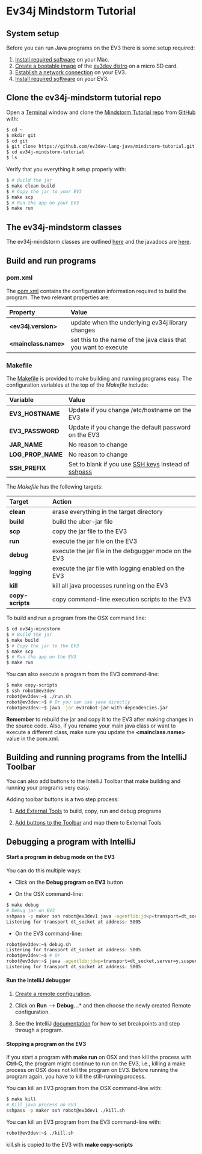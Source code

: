 # Ev34j Mindstorm Tutorial

## System setup

Before you can run Java programs on the EV3 there is some setup required:

1. [Install required software](https://github.com/ev3dev-lang-java/ev34j-mindstorm-tutorial/wiki/Install-required-Mac-software) on your Mac.
2. [Create a bootable image](https://github.com/ev3dev-lang-java/ev34j-mindstorm-tutorial/wiki/Create-a-bootable-image-for-the-EV3) of the [ev3dev distro](http://www.ev3dev.org) on a micro SD card.
3. [Establish a network connection](https://github.com/ev3dev-lang-java/ev34j-mindstorm-tutorial/wiki/Establish-a-network-connection) on your EV3.
4. [Install required software](https://github.com/ev3dev-lang-java/ev34j-mindstorm-tutorial/wiki/Install-required-EV3-software) on your EV3.

## Clone the ev34j-mindstorm tutorial repo

Open a [Terminal](https://en.wikipedia.org/wiki/Terminal_(OS_X)) window and clone the
[Mindstorm Tutorial repo](https://github.com/ev3dev-lang-java/ev34j-mindstorm-tutorial) from [GitHub](https://github.com)
with:

```bash
$ cd ~
$ mkdir git
$ cd git
$ git clone https://github.com/ev3dev-lang-java/mindstorm-tutorial.git
$ cd ev34j-mindstorm-tutorial
$ ls
```

Verify that you everything it setup properly with:

```bash
$ # Build the jar
$ make clean build
$ # Copy the jar to your EV3
$ make scp
$ # Run the app on your EV3
$ make run
```

## The ev34j-mindstorm classes

The ev34j-mindstorm classes are outlined
[here](https://github.com/ev34j/ev34j-mindstorm-tutorial/wiki/Ev34j-Mindstorm-Object-Summary)
and the javadocs are [here](http://docs.ev34j.com).

## Build and run programs

### pom.xml
The [pom.xml](https://github.com/ev34j/ev34j-mindstorm-tutorial/blob/master/pom.xml)
contains the configuration information required to build the program. The two relevant properties are:

| Property                   | Value                                                            |
|:---------------------------|:-----------------------------------------------------------------|
| **&lt;ev34j.version&gt;**  | update when the underlying ev34j library changes                 |
| **&lt;mainclass.name&gt;** | set this to the name of the java class that you want to execute  |

### Makefile
The [Makefile](https://github.com/ev34j/ev34j-mindstorm-tutorial/blob/master/Makefile) is provided to
make building and running programs easy. The configuration variables at the top of the *Makefile* include:

| Variable                | Value                                                       |
|:------------------------|:------------------------------------------------------------|
| **EV3_HOSTNAME**        | Update if you change /etc/hostname on the EV3 |
| **EV3_PASSWORD**        | Update if you change the default password on the EV3        |
| **JAR_NAME**            | No reason to change                                         |
| **LOG_PROP_NAME**       | No reason to change                                         |
| **SSH_PREFIX**          | Set to blank if you use [SSH keys](https://www.digitalocean.com/community/tutorials/how-to-set-up-ssh-keys--2) instead of [sshpass](https://gist.github.com/arunoda/7790979) |

The *Makefile* has the following targets:

| Target              | Action                                                  |
|:--------------------|:--------------------------------------------------------|
| **clean**           | erase everything in the target directory                |
| **build**           | build the uber-jar file                                 |
| **scp**             | copy the jar file to the EV3                            |
| **run**             | execute the jar file on the EV3                         |
| **debug**           | execute the jar file in the debgugger mode on the EV3   |
| **logging**         | execute the jar file with logging enabled on the EV3    |
| **kill**            | kill all java processes running on the EV3              |
| **copy-scripts**    | copy command-line execution scripts to the EV3          |

To build and run a program from the OSX command line:

```bash
$ cd ev34j-mindstorm
$ # Build the jar
$ make build
$ # Copy the jar to the EV3
$ make scp
$ # Run the app on the EV3
$ make run
```

You can also execute a program from the EV3 command-line:

```bash
$ make copy-scripts
$ ssh robot@ev3dev
robot@ev3dev:~$ ./run.sh
robot@ev3dev:~$ # Or you can use java directly
robot@ev3dev:~$ java -jar ev3robot-jar-with-dependencies.jar
```

**Remember** to rebuild the jar and copy it to the EV3 after making changes in the
source code. Also, if you rename your main java class or want to execute a different class, make sure you
update the **&lt;mainclass.name&gt;** value in the pom.xml.

## Building and running programs from the IntelliJ Toolbar

You can also add buttons to the IntelliJ Toolbar that make building and running your
programs very easy.

Adding toolbar buttons is a two step process:

1. [Add External Tools](https://github.com/ev34j/ev34j-mindstorm-tutorial/wiki/Add-Intellij-External-Tools) to build, copy, run and debug programs

2. [Add buttons to the Toolbar](https://github.com/ev34j/ev34j-mindstorm-tutorial/wiki/Add-Toolbar-Buttons) and map them to External Tools

## Debugging a program with IntelliJ

#### Start a program in debug mode on the EV3

You can do this multiple ways:

* Click on the **Debug program on EV3** button

* On the OSX command-line:

```bash
$ make debug
# Debug jar on EV3
sshpass -p maker ssh robot@ev3dev1 java -agentlib:jdwp=transport=dt_socket,server=y,suspend=y,address=5005 -jar ev3robot-jar-with-dependencies.jar
Listening for transport dt_socket at address: 5005
```

* On the EV3 command-line:

```bash
robot@ev3dev:~$ debug.sh
Listening for transport dt_socket at address: 5005
robot@ev3dev:~$ # Or
robot@ev3dev:~$ java -agentlib:jdwp=transport=dt_socket,server=y,suspend=y,address=5005 -jar ev3robot-jar-with-dependencies.jar
Listening for transport dt_socket at address: 5005
```

#### Run the IntelliJ debugger

1. [Create a remote configuration](https://github.com/ev34j/ev34j-mindstorm-tutorial/wiki/Create-a-Remote-Configuration).

2. Click on **Run** --> **Debug...*** and then choose the newly created Remote configuration.

3. See the IntelliJ [documentation](https://www.jetbrains.com/help/idea/2016.1/debugging.html) for how to
set breakpoints and step through a program.

#### Stopping a program on the EV3

If you start a program with **make run** on OSX and then kill the process with **Ctrl-C**, the
program might continue to run on the EV3, i.e., killing a make process on OSX does
not kill the program on EV3. Before running the program again, you have to kill the still-running
process.

You can kill an EV3 program from the OSX command-line with:

```bash
$ make kill
# Kill java process on EV3
sshpass -p maker ssh robot@ev3dev1 ./kill.sh
```

You can kill an EV3 program from the EV3 command-line with:

```bash
robot@ev3dev:~$ ./kill.sh
```

 kill.sh is copied to the EV3 with **make copy-scripts**










